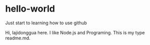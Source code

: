 # hello-world
Just start to learning how to use github

Hi, lajidonggua here. I like Node.js and Programing.
This is my type readme.md.
